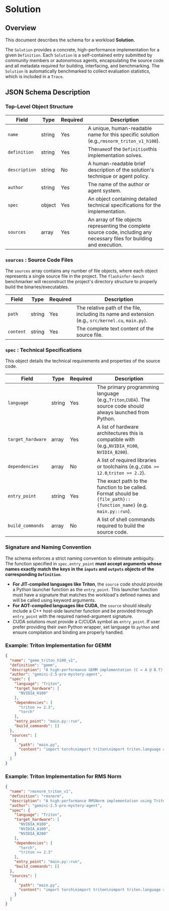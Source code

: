 # Solution

## Overview

This document describes the schema for a workload **Solution**.

The `Solution` provides a concrete, high-performance implementation for a given `Definition`. Each `Solution` is a self-contained entry submitted by community members or autonomous agents, encapsulating the source code and all metadata required for building, interfacing, and benchmarking. The `Solution` is automatically benchmarked to collect evaluation statistics, which is included in a `Trace`.

## JSON Schema Description

### Top-Level Object Structure

| **Field** | **Type** | **Required** | **Description** |
| --- | --- | --- | --- |
| `name` | string | Yes | A unique, human-readable name for this specific solution (e.g.,`rmsnorm_triton_v1_h100`). |
| `definition` | string | Yes | The`name`of the `Definition`this implementation solves. |
| `description` | string | No | A human-readable brief description of the solution's technique or agent policy. |
| `author` | string | Yes | The name of the author or agent system. |
| `spec` | object | Yes | An object containing detailed technical specifications for the implementation. |
| `sources` | array | Yes | An array of file objects representing the complete source code, including any necessary files for building and execution. |

### `sources` : Source Code Files

The `sources` array contains any number of file objects, where each object represents a single source file in the project. The `flashinfer-bench` benchmarker will reconstruct the project's directory structure to properly build the binaries/executables.

| Field | Type | Required | Description |
| --- | --- | --- | --- |
| `path` | string | Yes | The relative path of the file, including its name and extension (e.g., `src/kernel.cu`, `main.py`). |
| `content` | string | Yes | The complete text content of the source file. |

### `spec` : Technical Specifications

This object details the technical requirements and properties of the source code.

| **Field** | **Type** | **Required** | **Description** |
| --- | --- | --- | --- |
| `language` | string | Yes | The primary programming language (e.g.,`Triton`,`CUDA`). The source code should always launched from Python. |
| `target_hardware` | array | Yes | A list of hardware architectures this is compatible with (e.g.,`NVIDIA_H100`, `NVIDIA_B200`). |
| `dependencies` | array | No | A list of required libraries or toolchains (e.g.,`CUDA >= 12.0`,`triton >= 2.2`). |
| `entry_point` | string | Yes | The exact path to the function to be called. Format should be `{file_path}::{function_name}` (e.g. `main.py::run`). |
| `build_commands` | array | No | A list of shell commands required to build the source code. |

### Signature and Naming Convention

The schema enforces a strict naming convention to eliminate ambiguity. The function specified in `spec.entry_point` **must accept arguments whose names exactly match the keys in the `inputs` and `outputs` objects of the corresponding `Definition`**.

- **For JIT-compiled languages like Triton**, the `source` code should provide a Python launcher function as the `entry_point`. This launcher function must have a signature that matches the workload's defined names and will be called using keyword arguments.
- **For AOT-compiled languages like CUDA**, the `source` should ideally include a C++ host-side launcher function and be provided through `entry_point` with the required named-argument signature.
- CUDA solutions must provide a C/CUDA symbol as `entry_point`. If user prefer providing their own Python wrapper, set language to `python` and ensure compilation and binding are properly handled.

### Example: Triton Implementation for GEMM

```json
{
  "name": "gemm_triton_h100_v1",
  "definition": "gemm",
  "description": "A high-performance GEMM implementation (C = A @ B.T) using Triton. Generated by one-shot inquiry with Gemini-2.5-Pro.",
  "author": "gemini-2.5-pro-mystery-agent",
  "spec": {
    "language": "Triton",
    "target_hardware": [
      "NVIDIA_H100"
    ],
    "dependencies": [
      "triton >= 2.3",
      "torch"
    ],
    "entry_point": "main.py::run",
    "build_commands": []
  },
  "sources": [
    {
      "path": "main.py",
      "content": "import torch\nimport triton\nimport triton.language as tl\n\n@triton.autotune(\n    configs=[\n        triton.Config({'BLOCK_SIZE_M': 128, 'BLOCK_SIZE_N': 256, 'BLOCK_SIZE_K': 64, 'GROUP_SIZE_M': 8}, num_stages=3, num_warps=8),\n        triton.Config({'BLOCK_SIZE_M': 256, 'BLOCK_SIZE_N': 128, 'BLOCK_SIZE_K': 64, 'GROUP_SIZE_M': 8}, num_stages=3, num_warps=8)\n    ],\n    key=['M', 'N', 'K'],\n)\n@triton.jit\ndef _gemm_kernel(\n    A, B, C, M, N, K, stride_am, stride_ak, stride_bn, stride_bk, stride_cm, stride_cn, BLOCK_SIZE_M: tl.constexpr, BLOCK_SIZE_N: tl.constexpr, BLOCK_SIZE_K: tl.constexpr, GROUP_SIZE_M: tl.constexpr\n):\n    # ... (Triton kernel logic as before)\n    pid = tl.program_id(axis=0)\n    num_pid_m = tl.cdiv(M, BLOCK_SIZE_M)\n    num_pid_n = tl.cdiv(N, BLOCK_SIZE_N)\n    num_pid_in_group = GROUP_SIZE_M * num_pid_n\n    group_id = pid // num_pid_in_group\n    first_pid_m = group_id * GROUP_SIZE_M\n    group_size_m = min(num_pid_m - first_pid_m, GROUP_SIZE_M)\n    pid_m = first_pid_m + (pid % group_size_m)\n    pid_n = (pid % num_pid_in_group) // group_size_m\n\n    offs_am = (pid_m * BLOCK_SIZE_M + tl.arange(0, BLOCK_SIZE_M))[:, None]\n    offs_bn = (pid_n * BLOCK_SIZE_N + tl.arange(0, BLOCK_SIZE_N))[None, :]\n    offs_k = tl.arange(0, BLOCK_SIZE_K)\n    a_ptrs = A + (offs_am * stride_am + offs_k[None, :] * stride_ak)\n    b_ptrs = B + (offs_bn * stride_bn + offs_k[:, None] * stride_bk)\n\n    accumulator = tl.zeros((BLOCK_SIZE_M, BLOCK_SIZE_N), dtype=tl.float32)\n    for k in range(0, tl.cdiv(K, BLOCK_SIZE_K)):\n        a = tl.load(a_ptrs)\n        b = tl.load(b_ptrs)\n        accumulator += tl.dot(a, b)\n        a_ptrs += BLOCK_SIZE_K * stride_ak\n        b_ptrs += BLOCK_SIZE_K * stride_bk\n    c = accumulator.to(C.dtype.element_ty)\n\n    offs_cm = pid_m * BLOCK_SIZE_M + tl.arange(0, BLOCK_SIZE_M)\n    offs_cn = pid_n * BLOCK_SIZE_N + tl.arange(0, BLOCK_SIZE_N)\n    c_ptrs = C + stride_cm * offs_cm[:, None] + stride_cn * offs_cn[None, :]\n    c_mask = (offs_cm[:, None] < M) & (offs_cn[None, :] < N)\n    tl.store(c_ptrs, c, mask=c_mask)\n\ndef run(A, B):\n    M, K = A.shape\n    N, _ = B.shape\n    C = torch.empty((M, N), device=A.device, dtype=A.dtype)\n    grid = lambda META: (triton.cdiv(M, META['BLOCK_SIZE_M']) * triton.cdiv(N, META['BLOCK_SIZE_N']), )\n    _gemm_kernel[grid](A, B, C, M, N, K, A.stride(0), A.stride(1), B.stride(0), B.stride(1), C.stride(0), C.stride(1))\n    return C"
    }
  ]
}
```

### Example: Triton Implementation for RMS Norm

```json
{
  "name": "rmsnorm_triton_v1",
  "definition": "rmsnorm",
  "description": "A high-performance RMSNorm implementation using Triton. Generated by one-shot inquiry with Gemini-2.5-Pro.",
  "author": "gemini-2.5-pro-mystery-agent",
  "spec": {
    "language": "Triton",
    "target_hardware": [
      "NVIDIA_H100",
      "NVIDIA_A100",
      "NVIDIA_B200"
    ],
    "dependencies": [
      "torch",
      "triton >= 2.3"
    ],
    "entry_point": "main.py::run",
    "build_commands": []
  },
  "sources": [
    {
      "path": "main.py",
      "content": "import torch\nimport triton\nimport triton.language as tl\n\n@triton.jit\ndef _rmsnorm_kernel(x_ptr, weight_ptr, output_ptr,\n                    x_row_stride, output_row_stride,\n                    n_cols, eps, \n                    BLOCK_SIZE: tl.constexpr):\n    # Get the row index for this program instance\n    row_idx = tl.program_id(0)\n\n    # Create pointers to the beginning of the current row\n    row_x_ptr = x_ptr + row_idx * x_row_stride\n    row_output_ptr = output_ptr + row_idx * output_row_stride\n\n    # --- Pass 1: Calculate mean of squares ---\n    var_acc = tl.zeros([BLOCK_SIZE], dtype=tl.float32)\n    for off in range(0, n_cols, BLOCK_SIZE):\n        cols = off + tl.arange(0, BLOCK_SIZE)\n        mask = cols < n_cols\n        # Load input data, converting to float32 for accumulation\n        x = tl.load(row_x_ptr + cols, mask=mask, other=0.0).to(tl.float32)\n        var_acc += x * x\n    \n    # Reduce the block-level accumulators to a single scalar value for the row variance\n    row_var = tl.sum(var_acc, axis=0) / n_cols\n    rstd = tl.rsqrt(row_var + eps)\n\n    # --- Pass 2: Normalize and apply weight ---\n    for off in range(0, n_cols, BLOCK_SIZE):\n        cols = off + tl.arange(0, BLOCK_SIZE)\n        mask = cols < n_cols\n\n        # Load input and weight\n        x = tl.load(row_x_ptr + cols, mask=mask, other=0.0)\n        w = tl.load(weight_ptr + cols, mask=mask, other=0.0)\n\n        # Normalize, apply weight, and store\n        x_normalized = x * rstd\n        output = x_normalized * w\n        tl.store(row_output_ptr + cols, output, mask=mask)\n\ndef run(input: torch.Tensor, weight: torch.Tensor, eps: float):\n    \"\"\"\n    Launcher function for the RMSNorm Triton kernel.\n\n    Args:\n        input (torch.Tensor): The input tensor of shape (batch_size, hidden_size).\n        weight (torch.Tensor): The weight tensor of shape (hidden_size).\n        eps (float): A small value to prevent division by zero.\n\n    Returns:\n        dict: A dictionary containing the output tensor under the key 'output'.\n    \"\"\"\n    # Ensure input tensor is contiguous in the last dimension\n    input = input.contiguous()\n    n_rows, n_cols = input.shape\n\n    # Create the output tensor\n    output = torch.empty_like(input)\n\n    # Pick a block size. 1024 is a good default for typical hidden sizes.\n    BLOCK_SIZE = 1024\n\n    # Define the grid for launching the kernel\n    # One program instance per row\n    grid = (n_rows,)\n\n    # Launch the kernel\n    _rmsnorm_kernel[grid](input, weight, output,\n                         input.stride(0), output.stride(0),\n                         n_cols, eps, \n                         BLOCK_SIZE=BLOCK_SIZE)\n    \n    return output"
    }
  ]
}
```
